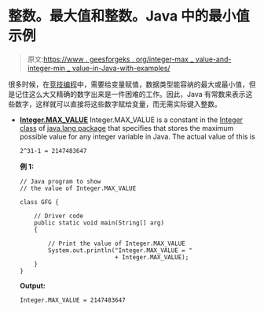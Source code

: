 # 整数。最大值和整数。Java 中的最小值示例

> 原文:[https://www . geesforgeks . org/integer-max _ value-and-integer-min _ value-in-Java-with-examples/](https://www.geeksforgeeks.org/integer-max_value-and-integer-min_value-in-java-with-examples/)

很多时候，在[竞技编程](https://www.geeksforgeeks.org/how-to-begin-with-competitive-programming/)中，需要给变量赋值，数据类型能容纳的最大或最小值，但是记住这么大又精确的数字出来是一件困难的工作。因此，Java 有常数来表示这些数字，这样就可以直接将这些数字赋给变量，而无需实际键入整数。

*   **<u>Integer.MAX_VALUE</u>**
    Integer.MAX_VALUE is a constant in the [Integer class](https://www.geeksforgeeks.org/java-lang-integer-class-java/) of [java.lang package](https://www.geeksforgeeks.org/java-lang-package-java/) that specifies that stores the maximum possible value for any integer variable in Java. The actual value of this is

    ```
    2^31-1 = 2147483647

    ```

    **例 1:**

    ```
    // Java program to show
    // the value of Integer.MAX_VALUE

    class GFG {

        // Driver code
        public static void main(String[] arg)
        {

            // Print the value of Integer.MAX_VALUE
            System.out.println("Integer.MAX_VALUE = "
                               + Integer.MAX_VALUE);
        }
    }
    ```

    **Output:**

    ```
    Integer.MAX_VALUE = 2147483647

    ```